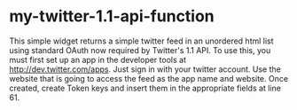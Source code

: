 my-twitter-1.1-api-function
==================

This simple widget returns a simple twitter feed in an unordered html list using standard OAuth now required by Twitter's 1.1 API. To use this, you must first set up an app in the developer tools at http://dev.twitter.com/apps. Just sign in with your twitter account. Use the website that is going to access the feed as the app name and website. Once created, create Token keys and insert them in the appropriate fields at line 61.
